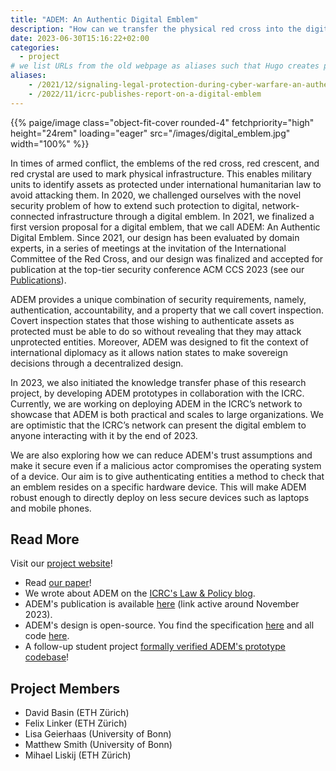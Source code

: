 ```yaml
---
title: "ADEM: An Authentic Digital Emblem"
description: "How can we transfer the physical red cross into the digital world?"
date: 2023-06-30T15:16:22+02:00
categories:
  - project
# we list URLs from the old webpage as aliases such that Hugo creates permanent redirects to this page:
aliases:
    - /2021/12/signaling-legal-protection-during-cyber-warfare-an-authenticated-digital-emblem
    - /2022/11/icrc-publishes-report-on-a-digital-emblem
---
```


<p>{{% paige/image class="object-fit-cover rounded-4" fetchpriority="high" height="24rem" loading="eager" src="/images/digital_emblem.jpg" width="100%" %}}</p>

In times of armed conflict, the emblems of the red cross, red crescent, and red crystal are used to mark physical infrastructure. This enables military units to identify assets as protected under international humanitarian law to avoid attacking them. In 2020, we challenged ourselves with the novel security problem of how to extend such protection to digital, network-connected infrastructure through a digital emblem. In 2021, we finalized a first version proposal for a digital emblem, that we call ADEM: An Authentic Digital Emblem. Since 2021, our design has been evaluated by domain experts, in a series of meetings at the invitation of the International Committee of the Red Cross, and our design was finalized and accepted for publication at the top-tier security conference ACM CCS 2023 (see our [Publications](/publications)).

ADEM provides a unique combination of security requirements, namely, authentication, accountability, and a property that we call covert inspection. Covert inspection states that those wishing to authenticate assets as protected must be able to do so without revealing that they may attack unprotected entities. Moreover, ADEM was designed to fit the context of international diplomacy as it allows nation states to make sovereign decisions through a decentralized design.

In 2023, we also initiated the knowledge transfer phase of this research project, by developing ADEM prototypes in collaboration with the ICRC. Currently, we are working on deploying ADEM in the ICRC’s network to showcase that ADEM is both practical and scales to large organizations. We are optimistic that the ICRC’s network can present the digital emblem to anyone interacting with it by the end of 2023.

We are also exploring how we can reduce ADEM's trust assumptions and make it secure even if a malicious actor compromises the operating system of a device. Our aim is to give authenticating entities a method to check that an emblem resides on a specific hardware device. This will make ADEM robust enough to directly deploy on less secure devices such as laptops and mobile phones.

## Read More

Visit our [project website](https://emblem.felixlinker.de/)!

- Read [our paper](https://dl.acm.org/doi/10.1145/3576915.3616578)!
- We wrote about ADEM on the [ICRC's Law & Policy blog](https://blogs.icrc.org/law-and-policy/2021/09/21/legal-protection-cyber-warfare-digital-emblem/).
- ADEM's publication is available [here](https://doi.org/10.1145/3576915.3616578) (link active around November 2023).
- ADEM's design is open-source. You find the specification [here](https://adem-wg.github.io/adem-spec/) and all code [here](https://github.com/adem-wg).
- A follow-up student project [formally verified ADEM's prototype codebase](/projects/formal-methods/verification-adem/)!

## Project Members

- David Basin (ETH Zürich)
- Felix Linker (ETH Zürich)
- Lisa Geierhaas (University of Bonn)
- Matthew Smith (University of Bonn)
- Mihael Liskij (ETH Zürich)
